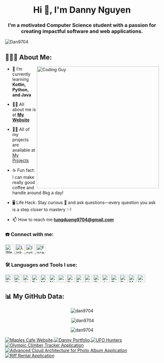 <h1 align="center">Hi 👋, I'm Danny Nguyen</h1>
<h3 align="center">I'm a motivated Computer Science student with a passion for creating impactful software and web applications.</h3>

<p align="left"> <img src="https://komarev.com/ghpvc/?username=Dan9704&label=Profile%20views&color=0e75b6&style=flat" alt="Dan9704" /> </p>

## 👨🏻‍💻 About Me:



<img align="right" src="https://i.giphy.com/media/v1.Y2lkPTc5MGI3NjExbWlvbTVhcThsamsxbmszdXlucTd1MnEwYTA3YmM5NTJhbTJvc3UwYyZlcD12MV9pbnRlcm5hbF9naWZfYnlfaWQmY3Q9Zw/iIqmM5tTjmpOB9mpbn/giphy.gif" alt="Coding Guy" style="width: 400px;">

- 🌱 I’m currently learning **Kotlin, Python, and Java**

- 🙋‍♂️ All about me is at **[My Website](https://danny-nguyen-portfolio.vercel.app/)**

- 👨‍💻 All of my projects are available at [My Projects](https://github.com/Dan9704?tab=repositories)

- ☕ Fun fact: I can make really good coffee and handle around 8kg a day!

- 🖥️ Life Hack: Stay curious :mag_right: and ask questions—every question you ask is a step closer to mastery :sparkles:!

- 📫 How to reach me **tungduong9704@gmail.com**

<h3 align="left">☎️ Connect with me:</h3>
<p>
 <a href="https://danny-nguyen-portfolio.vercel.app/" target="_blank">
    <img 
      alt="Website" 
      src="https://img.shields.io/badge/Danny.tech-32CD32.svg?&style=for-the-badge&logo=googlechrome&logoColor=white" 
      height="30px" 
    />
</a>

  <a href="https://www.linkedin.com/in/dac-tung-duong-nguyen/" target="_blank">
    <img 
      alt="LinkedIn" 
      src="https://img.shields.io/badge/linkedin-%230077B5.svg?&style=for-the-badge&logo=linkedin&logoColor=white"  
      height="30px" 
    />
  </a>
  <a href="https://www.instagram.com/_tnug_dnoug_/" target="_blank">
    <img 
      alt="Instagram" 
      src="https://img.shields.io/badge/Instagram-E4405F?style=for-the-badge&logo=instagram&logoColor=white"  
      height="30px" 
    />
  </a>
   <a href="https://www.facebook.com/profile.php?id=100041760740329" target="_blank">
    <img 
      alt="Facebook" 
      src="https://img.shields.io/badge/Facebook-1877F2?style=for-the-badge&logo=facebook&logoColor=white"  
      height="30px" 
    />
  </a>
</p>

<h3 align="left">🛠️ Languages and Tools I use:</h3>
<p>
  <img alt="Kotlin" src="https://img.shields.io/badge/Kotlin-0095D5?style=for-the-badge&logo=kotlin&logoColor=white" height="25px"/>
  <img alt="C++" src="https://img.shields.io/badge/C%2B%2B-00599C?style=for-the-badge&logo=c%2B%2B&logoColor=white" height="25px"/>
  <img alt="Javascript" src="https://img.shields.io/badge/JavaScript-323330?style=for-the-badge&logo=javascript&logoColor=F7DF1E"  height="25px"/>
  <img alt="React" src="https://img.shields.io/badge/React-20232A?style=for-the-badge&logo=react&logoColor=61DAFB" height="25px"/>
  <img alt="MongoDB" src="https://img.shields.io/badge/-MongoDB-13aa52?style=flat-square&logo=mongodb&logoColor=white"  height="25px"/>
  <img alt="Nodejs" src="https://img.shields.io/badge/-Nodejs-43853d?style=flat-square&logo=Node.js&logoColor=white"  height="25px"/>
  <img alt="npm" src="https://img.shields.io/badge/NPM-%23000000.svg?style=for-the-badge&logo=npm&logoColor=white" height="25px"/>
  <img alt="Bootstrap" src="https://img.shields.io/badge/Bootstrap-563D7C?style=for-the-badge&logo=bootstrap&logoColor=white" height="25px"/>
  <img alt="Python" src="https://img.shields.io/badge/Python-14354C?style=for-the-badge&logo=python&logoColor=white" height="25px"/>
  <img alt="html5" src="https://img.shields.io/badge/HTML5-E34F26?style=for-the-badge&logo=html5&logoColor=white" height="25px"/>
  <img alt="Css3" src="https://img.shields.io/badge/CSS3-1572B6?style=for-the-badge&logo=css3&logoColor=white" height="25px"/>
  <img alt="Java" src="https://img.shields.io/badge/Java-007396?style=for-the-badge&logo=java&logoColor=white" height="25px"/>
  <img alt="Ruby" src="https://img.shields.io/badge/Ruby-CC342D?style=for-the-badge&logo=ruby&logoColor=white" height="25px"/>
  <img alt="Bootstrap" src="https://img.shields.io/badge/Bootstrap-563D7C?style=for-the-badge&logo=bootstrap&logoColor=white" height="25px"/>
  <img alt="MySQL" src="https://img.shields.io/badge/MySQL-4479A1?style=for-the-badge&logo=mysql&logoColor=white" height="25px"/>
  <img alt="Vue.js" src="https://img.shields.io/badge/Vue.js-4FC08D?style=for-the-badge&logo=vue.js&logoColor=white" height="25px"/>

</p>

## 📊 My GitHub Data:

<p align="center"><img align="center" src="https://github-readme-stats.vercel.app/api/top-langs?username=dan9704&show_icons=true&locale=en&layout=compact" alt="dan9704" /></p>

<p align="center">&nbsp;<img align="center" src="https://github-readme-stats.vercel.app/api?username=dan9704&show_icons=true&locale=en" alt="dan9704" /></p>

<p align="center"><img align="center" src="https://github-readme-streak-stats.herokuapp.com/?user=dan9704&" alt="dan9704" /></p>

<a href="https://github.com/Dan9704/Maples-Cafe-Website" >
  <img 
    align="center" 
    src="https://github-readme-stats.anuraghazra1.vercel.app/api/pin/?username=dan9704&repo=Maples-Cafe-Website&theme=merko" 
    alt="Maples Cafe Website"
    style={{ width: "100%", height: "auto", cursor: "pointer" }} 
  />
</a>

<a href="https://github.com/Dan9704/Danny-Portfolio" >
  <img 
    align="center" 
    src="https://github-readme-stats.anuraghazra1.vercel.app/api/pin/?username=dan9704&repo=Danny-Portfolio&theme=synthwave" 
    alt="Danny Portfolio"
    style={{ width: "100%", height: "auto", cursor: "pointer" }}
  />
</a> 
<a href="https://github.com/Dan9704/UFO-Hunters">
  <img
    align="center"
    src="https://github-readme-stats.anuraghazra1.vercel.app/api/pin/?username=dan9704&repo=UFO-Hunters&theme=dracula"
    alt="UFO Hunters"
    style={{ width: "100%", height: "auto", cursor: "pointer" }}
  />
</a>

<a href="https://github.com/Dan9704/Olympic-Climber-Tracker-Application">
  <img
    align="center"
    src="https://github-readme-stats.anuraghazra1.vercel.app/api/pin/?username=dan9704&repo=Olympic-Climber-Tracker-Application&theme=synthwave"
    alt="Olympic Climber Tracker Application"
    style={{ width: "100%", height: "auto", cursor: "pointer" }}
  />
</a>

<a href="https://github.com/Dan9704/Advanced-Cloud-Architecture-for-Photo-Album-Application" >
  <img
    align="center"
    src="https://github-readme-stats.anuraghazra1.vercel.app/api/pin/?username=dan9704&repo=Advanced-Cloud-Architecture-for-Photo-Album-Application&theme=gruvbox"
    alt="Advanced Cloud Architecture for Photo Album Application"
    style={{ width: "100%", height: "auto", cursor: "pointer" }}
  />
</a>

<a href="https://github.com/Dan9704/Riff-Rental-Application">
  <img
    align="center"
    src="https://github-readme-stats.anuraghazra1.vercel.app/api/pin/?username=dan9704&repo=Riff-Rental-Application&theme=radical"
    alt="Riff Rental Application"
    style={{ width: "100%", height: "auto", cursor: "pointer" }}
  />
</a>
